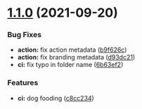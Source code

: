 # [1.1.0](https://github.com/sitkoru/semantic-release-action/compare/v1.0.3...v1.1.0) (2021-09-20)


### Bug Fixes

* **action:** fix action metadata ([b9f626c](https://github.com/sitkoru/semantic-release-action/commit/b9f626c78dcd6faca25d4d7f6b4c72f6be4d07ee))
* **action:** fix branding metadata ([d93dc21](https://github.com/sitkoru/semantic-release-action/commit/d93dc21c3a3a1d7b4a8f5d70a9c090b9a70536bd))
* **ci:** fix typo in folder name ([6b63ef2](https://github.com/sitkoru/semantic-release-action/commit/6b63ef20f949aa94503c283ea5749a90cede0524))


### Features

* **ci:** dog fooding ([c8cc234](https://github.com/sitkoru/semantic-release-action/commit/c8cc2341673227247ddfe3d910c0b729a0eda304))
